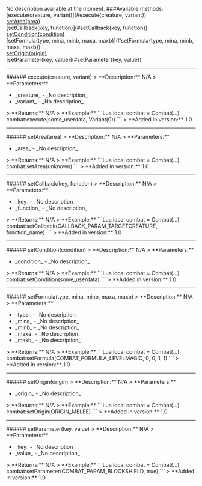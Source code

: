 No description available at the moment.
###Available methods:
[execute(creature, variant)](#execute{creature, variant})  
[setArea(area)](#setArea{area})  
[setCallback(key, function)](#setCallback{key, function})  
[setCondition(condition)](#setCondition{condition})  
[setFormula(type, mina, minb, maxa, maxb)](#setFormula{type, mina, minb, maxa, maxb})  
[setOrigin(origin)](#setOrigin{origin})  
[setParameter(key, value)](#setParameter{key, value})  


***

<a name="execute{creature, variant}"/>
###### execute(creature, variant)
> **Description:** N/A  
> **Parameters:** <ul><li>_creature_ - _No description_</li><li>_variant_ - _No description_</li></ul>
> **Returns:** N/A  
> **Example:** 
```Lua
local combat = Combat(...)
combat:execute(some_userdata, Variant(0))
```
> **Added in version:** 1.0

***

<a name="setArea{area}"/>
###### setArea(area)
> **Description:** N/A  
> **Parameters:** <ul><li>_area_ - _No description_</li></ul>
> **Returns:** N/A  
> **Example:** 
```Lua
local combat = Combat(...)
combat:setArea(unknown)
```
> **Added in version:** 1.0

***

<a name="setCallback{key, function}"/>
###### setCallback(key, function)
> **Description:** N/A  
> **Parameters:** <ul><li>_key_ - _No description_</li><li>_function_ - _No description_</li></ul>
> **Returns:** N/A  
> **Example:** 
```Lua
local combat = Combat(...)
combat:setCallback(CALLBACK_PARAM_TARGETCREATURE, function_name)
```
> **Added in version:** 1.0

***

<a name="setCondition{condition}"/>
###### setCondition(condition)
> **Description:** N/A  
> **Parameters:** <ul><li>_condition_ - _No description_</li></ul>
> **Returns:** N/A  
> **Example:** 
```Lua
local combat = Combat(...)
combat:setCondition(some_userdata)
```
> **Added in version:** 1.0

***

<a name="setFormula{type, mina, minb, maxa, maxb}"/>
###### setFormula(type, mina, minb, maxa, maxb)
> **Description:** N/A  
> **Parameters:** <ul><li>_type_ - _No description_</li><li>_mina_ - _No description_</li><li>_minb_ - _No description_</li><li>_maxa_ - _No description_</li><li>_maxb_ - _No description_</li></ul>
> **Returns:** N/A  
> **Example:** 
```Lua
local combat = Combat(...)
combat:setFormula(COMBAT_FORMULA_LEVELMAGIC, 0, 0, 1, 1)
```
> **Added in version:** 1.0

***

<a name="setOrigin{origin}"/>
###### setOrigin(origin)
> **Description:** N/A  
> **Parameters:** <ul><li>_origin_ - _No description_</li></ul>
> **Returns:** N/A  
> **Example:** 
```Lua
local combat = Combat(...)
combat:setOrigin(ORIGIN_MELEE)
```
> **Added in version:** 1.0

***

<a name="setParameter{key, value}"/>
###### setParameter(key, value)
> **Description:** N/A  
> **Parameters:** <ul><li>_key_ - _No description_</li><li>_value_ - _No description_</li></ul>
> **Returns:** N/A  
> **Example:** 
```Lua
local combat = Combat(...)
combat:setParameter(COMBAT_PARAM_BLOCKSHIELD, true)
```
> **Added in version:** 1.0